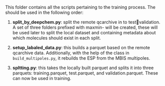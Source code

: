 This folder contains all the scripts pertaining to the training process.
The should be used in the following order:

1. **split_by_deepchem.py**: split the remote qcarchive in to test:train:validation. A set of three folders prefixed with maxmin- will be created, these will be used later to split the local dataset and containing metadata about which molecules should exist in each split.

2. **setup_labaled_data.py**: this builds a parquet based on the remote qcarchive data. Additionally, with the help of the class in `build_multipoles.py`, it rebuilds the ESP from the MBIS multipoles.

3. **spltting.py**: this takes the locally built parquet and splits it into three parquets: training.parquet, test.parquet, and validation.parquet. These can now be used in training. 